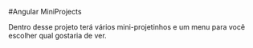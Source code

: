 #Angular MiniProjects

Dentro desse projeto terá vários mini-projetinhos e um menu para você escolher qual gostaria de ver.
